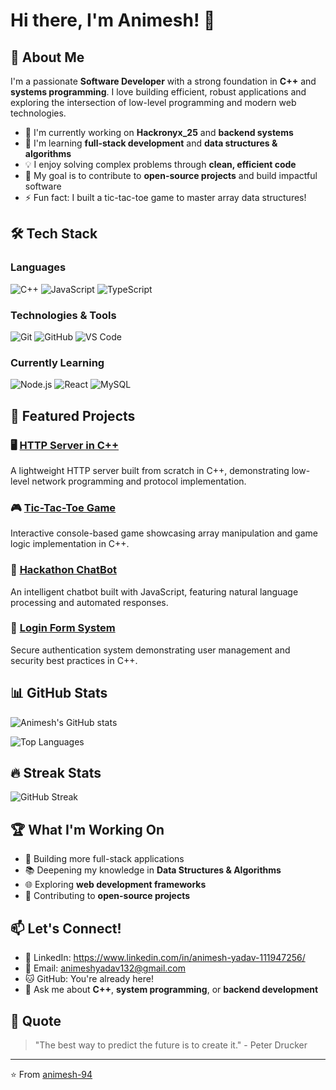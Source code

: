 # Hi there, I'm Animesh! 👋

## 🚀 About Me
I'm a passionate **Software Developer** with a strong foundation in **C++** and **systems programming**. I love building efficient, robust applications and exploring the intersection of low-level programming and modern web technologies.

- 🔭 I'm currently working on **Hackronyx_25** and **backend systems**
- 🌱 I'm learning **full-stack development** and **data structures & algorithms**
- 💡 I enjoy solving complex problems through **clean, efficient code**
- 🎯 My goal is to contribute to **open-source projects** and build impactful software
- ⚡ Fun fact: I built a tic-tac-toe game to master array data structures!

## 🛠️ Tech Stack

### Languages
![C++](https://img.shields.io/badge/C++-00599C?style=for-the-badge&logo=c%2B%2B&logoColor=white)
![JavaScript](https://img.shields.io/badge/JavaScript-F7DF1E?style=for-the-badge&logo=javascript&logoColor=black)
![TypeScript](https://img.shields.io/badge/TypeScript-007ACC?style=for-the-badge&logo=typescript&logoColor=white)

### Technologies & Tools
![Git](https://img.shields.io/badge/Git-F05032?style=for-the-badge&logo=git&logoColor=white)
![GitHub](https://img.shields.io/badge/GitHub-100000?style=for-the-badge&logo=github&logoColor=white)
![VS Code](https://img.shields.io/badge/VS_Code-0078D4?style=for-the-badge&logo=visual%20studio%20code&logoColor=white)

### Currently Learning
![Node.js](https://img.shields.io/badge/Node.js-43853D?style=for-the-badge&logo=node.js&logoColor=white)
![React](https://img.shields.io/badge/React-20232A?style=for-the-badge&logo=react&logoColor=61DAFB)
![MySQL](https://img.shields.io/badge/MySQL-00000F?style=for-the-badge&logo=mysql&logoColor=white)

## 🎯 Featured Projects

### 🖥️ [HTTP Server in C++](https://github.com/animesh-94/HTTP-server-in-C-)
A lightweight HTTP server built from scratch in C++, demonstrating low-level network programming and protocol implementation.

### 🎮 [Tic-Tac-Toe Game](https://github.com/animesh-94/tic-tac-toe)
Interactive console-based game showcasing array manipulation and game logic implementation in C++.

### 🤖 [Hackathon ChatBot](https://github.com/animesh-94/Hackathon_ChatBot)
An intelligent chatbot built with JavaScript, featuring natural language processing and automated responses.

### 🔐 [Login Form System](https://github.com/animesh-94/Login-form-)
Secure authentication system demonstrating user management and security best practices in C++.

## 📊 GitHub Stats

![Animesh's GitHub stats](https://github-readme-stats.vercel.app/api?username=animesh-94&show_icons=true&theme=radical)

![Top Languages](https://github-readme-stats.vercel.app/api/top-langs/?username=animesh-94&layout=compact&theme=radical)

## 🔥 Streak Stats
![GitHub Streak](https://streak-stats.demolab.com/?user=animesh-94&theme=radical)

## 🏆 What I'm Working On
- 🔨 Building more full-stack applications
- 📚 Deepening my knowledge in **Data Structures & Algorithms**
- 🌐 Exploring **web development frameworks**
- 🤝 Contributing to **open-source projects**

## 📫 Let's Connect!
- 💼 LinkedIn: https://www.linkedin.com/in/animesh-yadav-111947256/
- 📧 Email: animeshyadav132@gmail.com
- 🐱 GitHub: You're already here!
- 💬 Ask me about **C++**, **system programming**, or **backend development**

## 💭 Quote
> "The best way to predict the future is to create it." - Peter Drucker

---
⭐️ From [animesh-94](https://github.com/animesh-94)
